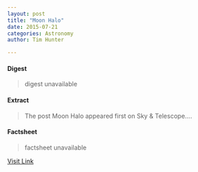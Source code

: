 ```yaml
---
layout: post
title: "Moon Halo"
date: 2015-07-21
categories: Astronomy
author: Tim Hunter

---
```



#### Digest
>digest unavailable

#### Extract
>The post Moon Halo appeared first on Sky &amp; Telescope....

#### Factsheet
>factsheet unavailable

[Visit Link](http://www.skyandtelescope.com/online-gallery/moon-halo-2/)


